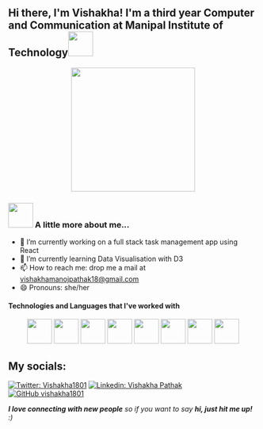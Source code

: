 <h2> Hi there, I'm Vishakha! I'm a third year Computer and Communication at Manipal Institute of Technology<img src="https://media.giphy.com/media/mGcNjsfWAjY5AEZNw6/giphy.gif" width="50"></h2>

<p align="center">
  <img width="250" src="https://gph.is/st/E10j9am">
</p>


### <img src="https://media.giphy.com/media/VgCDAzcKvsR6OM0uWg/giphy.gif" width="50"> A little more about me...  

- 🔭 I’m currently working on a full stack task management app using React 
- 🌱 I’m currently learning Data Visualisation with D3
- 📫 How to reach me: drop me a mail at vishakhamanojpathak18@gmail.com
- 😄 Pronouns: she/her


<h4>Technologies and Languages that I've worked with </h4>
  <p align="center">
    <img src="https://media.giphy.com/media/XH9wwXfUXu91wAJwN5/giphy.gif" width="50">
    <img src="https://media.giphy.com/media/Sr8xDpMwVKOHUWDVRD/giphy.gif" width="50">
    <img src="https://media.giphy.com/media/iFmw13LV1hHhViPPWz/giphy.gif" width="50">
    <img src="https://media.giphy.com/media/kdFc8fubgS31b8DsVu/giphy.gif" width="50">
    <img src="https://media.giphy.com/media/wgFWLRiND4bkyYR4IN/giphy.gif" width="50">
    <img src="https://media.giphy.com/media/kH1DBkPNyZPOk0BxrM/giphy.gif" width="50">
    <img src="https://media.giphy.com/media/IdyAQJVN2kVPNUrojM/giphy.gif" width="50">
    <img src="https://media.giphy.com/media/Ri2TUcKlaOcaDBxFpY/giphy.gif" width="50">
  </p>
  
## My socials:
[![Twitter: Vishakha1801](https://img.shields.io/twitter/follow/ThaiiBraga?style=social)](https://twitter.com/Vishakha1801)
[![Linkedin: Vishakha Pathak](https://img.shields.io/badge/-thaianebraga-blue?style=flat-square&logo=Linkedin&logoColor=white&link=https://www.linkedin.com/in/vishakha-pathak-b6643b20a/)](https://www.linkedin.com/in/thaianebraga/)
[![GitHub vishakha1801](https://img.shields.io/github/followers/thaiane?label=follow&style=social)](https://github.com/vishakha1801)

<em><b>I love connecting with new people</b> so if you want to say <b>hi, just hit me up!</b> :)</em>

